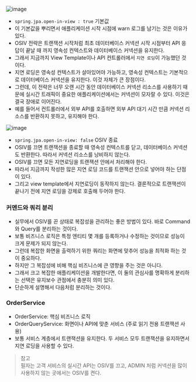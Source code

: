 ![image](https://user-images.githubusercontent.com/39439576/235437250-a83ac476-9dc0-402d-9a3e-870f9ee5373f.png)
* `spring.jpa.open-in-view : true` 기본값
* 이 기본값을 뿌리면서 애플리케이션 시작 시점에 warn 로그를 남기는 것은 이유가 있다.
* OSIV 전략은 트랜잭션 시작처럼 최초 데이터베이스 커넥션 시작 시점부터 API 응답이 끝날 때 까지 영속성 컨텍스트와 데이터베이스 커넥션을 유지한다.
*  그래서 지금까지 View Template이나 API 컨트롤러에서 `지연 로딩`이 가능했던 것이다.
* 지연 로딩은 영속성 컨텍스트가 살아있어야 가능하고, 영속성 컨텍스트는 기본적으로 데이터베이스 커넥션을 유지한다. 이것 자체가 큰 장점이다.
* 그런데, 이 전략은 너무 오랜 시간 동안 데이터베이스 커넥션 리소스를 사용하기 때문에 실시간 트래픽이 중요한 애플리케이션에서는 커넥션이 모자랄 수 있다. 이것은 결국 장애로 이어진다.
* 예를 들어서 컨트롤러에서 외부 API를 호출하면 외부 API 대기 시간 만큼 커넥션 리소스를 반환하지 못하고, 유지해야 한다.

![image](https://user-images.githubusercontent.com/39439576/235437524-475a6134-5697-44a2-9b3c-d1d5d4f2c626.png)
* `spring.jpa.open-in-view: false` OSIV 종료
* OSIV를 끄면 트랜잭션을 종료할 때 영속성 컨텍스트를 닫고, 데이터베이스 커넥션도 반환한다. 따라서 커넥션 리소스를 낭비하지 않는다.
* OSIV를 끄면 모든 지연로딩을 트랜잭션 안에서 처리해야 한다.
* 따라서 지금까지 작성한 많은 지연 로딩 코드를 트랜잭션 안으로 넣어야 하는 단점이 있다. 
* 그리고 view template에서 지연로딩이 동작하지 않는다. 결론적으로 트랜잭션이 끝나기 전에 지연 로딩을 강제로 호출해 두어야 한다.

### 커멘드와 쿼리 분리
* 실무에서 OSIV를 끈 상태로 복잡성을 관리하는 좋은 방법이 있다. 바로 Command와 Query를 분리하는 것이다.
* 보통 비즈니스 로직은 특정 엔티티 몇 개를 등록하거나 수정하는 것이므로 성능이 크게 문제가 되지 않는다.
* 그런데 복잡한 화면을 출력하기 위한 쿼리는 화면에 맞추어 성능을 최적화 하는 것이 중요하다.
* 하지만 그 복잡성에 비해 핵심 비즈니스에 큰 영향을 주는 것은 아니다.
* 그래서 크고 복잡한 애플리케이션을 개발한다면, 이 둘의 관심사를 명확하게 분리하는 선택은 유지보수 관점에서 충분히 의미 있다.
* 단순하게 설명해서 다음처럼 분리하는 것이다.


### OrderService
* OrderService: 핵심 비즈니스 로직
* OrderQueryService: 화면이나 API에 맞춘 서비스 (주로 읽기 전용 트랜잭션 사용)
* 보통 서비스 계층에서 트랜잭션을 유지한다. 두 서비스 모두 트랜잭션을 유지하면서 지연 로딩을 사용할 수 있다.

> 참고   
> 필자는 고객 서비스의 실시간 API는 OSIV를 끄고, ADMIN 처럼 커넥션을 많이 사용하지 않는 곳에서는 OSIV를 켠다.
